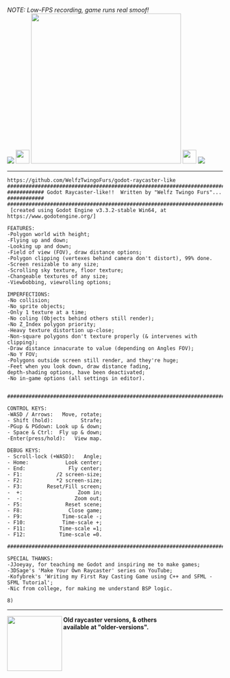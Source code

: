 <i>NOTE: Low-FPS recording, game runs real smoof!</i><br>
<img src="https://raw.githubusercontent.com/WelfzTwingoFurs/godot-raycaster/main/icon.png">
<img src="https://raw.githubusercontent.com/WelfzTwingoFurs/godot-raycaster/main/icon.png" height=32px>
<img src="https://media3.giphy.com/media/IByynGXEVS4IB823tI/giphy.gif" height=350px>
<img src="https://raw.githubusercontent.com/WelfzTwingoFurs/godot-raycaster/main/icon.png" height=32px>
<img src="https://raw.githubusercontent.com/WelfzTwingoFurs/godot-raycaster/main/icon.png">
<hr>


```text
https://github.com/WelfzTwingoFurs/godot-raycaster-like
###################################################################################
############ Godot Raycaster-like!!  Written by "Welfz Twingo Furs"... ############
###################################################################################
 [created using Godot Engine v3.3.2-stable Win64, at https://www.godotengine.org/]

FEATURES:
-Polygon world with height;
-Flying up and down;
-Looking up and down;
-Field of view (FOV), draw distance options;
-Polygon clipping (vertexes behind camera don't distort), 99% done.
-Screen resizable to any size;
-Scrolling sky texture, floor texture;
-Changeable textures of any size;
-Viewbobbing, viewrolling options;

IMPERFECTIONS:
-No collision;
-No sprite objects;
-Only 1 texture at a time;
-No coling (Objects behind others still render);
-No Z_Index polygon priority;
-Heavy texture distortion up-close;
-Non-square polygons don't texture properly (& intervenes with clipping);
-Draw distance innacurate to value (depending on Angles FOV);
-No Y FOV;
-Polygons outside screen still render, and they're huge;
-Feet when you look down, draw distance fading,
depth-shading options, have been deactivated;
-No in-game options (all settings in editor).


###################################################################################

CONTROL KEYS:
-WASD / Arrows:   Move, rotate;
- Shift (hold):         Strafe;
-PGup & PGdown: Look up & down;
- Space & Ctrl:  Fly up & down;
-Enter(press/hold):   View map.

DEBUG KEYS:
- Scroll-lock (+WASD):   Angle;
- Home:            Look center;
- End:              Fly center;
- F1:           /2 screen-size;
- F2:           *2 screen-size;
- F3:        Reset/Fill screen;
-  +:                  Zoom in;
-  -:                 Zoom out;
- F5:              Reset scene;
- F8:               Close game;
- F9:             Time-scale -;
- F10:            Time-scale +;
- F11:           Time-scale =1;
- F12:           Time-scale =0.

###################################################################################

SPECIAL THANKS:
-JJoeyay, for teaching me Godot and inspiring me to make games;
-3DSage's 'Make Your Own Raycaster' series on YouTube;
-Kofybrek's 'Writing my First Ray Casting Game using C++ and SFML - SFML Tutorial';
-Nic from college, for making me understand BSP logic.

8)
```
<hr>
<img src="https://media4.giphy.com/media/sOnrCzHT3ndi16DamA/giphy.gif" height=128px align="left">

<b >Old raycaster versions, & others
<br>available at "older-versions".
